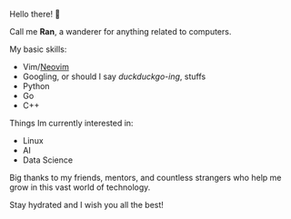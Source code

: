 Hello there! 👋

Call me **Ran**, a wanderer for anything related to computers.

My basic skills:
- Vim/[Neovim](https://github.com/neovim/neovim)
- Googling, or should I say *duckduckgo-ing*, stuffs
- Python
- Go
- C++

Things Im currently interested in:
- Linux
- AI
- Data Science

Big thanks to my friends, mentors, and countless strangers who help me grow in this vast world of technology.

Stay hydrated and I wish you all the best!

<!---
randhayoga/randhayoga is a ✨ special ✨ repository because its `README.md` (this file) appears on your GitHub profile.
You can click the Preview link to take a look at your changes.
--->
